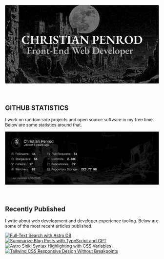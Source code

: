 
<picture>
  <source media="(prefers-color-scheme: dark)" srcset="assets/banner.dark.png?v=2850189a-57cb-42c9-a884-7bffedb43341" width="843px" />
  <source media="(prefers-color-scheme: light)" srcset="assets/banner.light.png?v=2850189a-57cb-42c9-a884-7bffedb43341" width="843px" />
  <img src="assets/banner.dark.png?v=2850189a-57cb-42c9-a884-7bffedb43341" alt="Banner" width="843px" />
</picture>
<br />
<br />
<br />
<h2>GITHUB STATISTICS</h2>
<p>I work on random side projects and open source software in my free time. Below are some statistics around that.</p>
<picture>
  <source media="(prefers-color-scheme: dark)" srcset="assets/statistics.dark.png?v=2850189a-57cb-42c9-a884-7bffedb43341" width="843px" />
  <source media="(prefers-color-scheme: light)" srcset="assets/statistics.light.png?v=2850189a-57cb-42c9-a884-7bffedb43341" width="843px" />
  <img src="assets/statistics.dark.png?v=2850189a-57cb-42c9-a884-7bffedb43341" alt="Github Statistics" width="843px" />
</picture>
<br />
<br />
<br />
<h2>Recently Published</h2>
<p>I write about web development and developer experience tooling. Below are some of the most recent articles published.</p>
<a href="https://christianpenrod.com/blog/full-text-search-with-astro-db"><img src="https://christianpenrod.com/blog/full-text-search-with-astro-db.png?v=2850189a-57cb-42c9-a884-7bffedb43341" alt="Full-Text Search with Astro DB" width="421px" /></a>
<a href="https://christianpenrod.com/blog/summarize-blog-posts-with-typescript-and-gpt"><img src="https://christianpenrod.com/blog/summarize-blog-posts-with-typescript-and-gpt.png?v=2850189a-57cb-42c9-a884-7bffedb43341" alt="Summarize Blog Posts with TypeScript and GPT" width="421px" /></a>
<a href="https://christianpenrod.com/blog/astro-shiki-syntax-highlighting-with-css-variables"><img src="https://christianpenrod.com/blog/astro-shiki-syntax-highlighting-with-css-variables.png?v=2850189a-57cb-42c9-a884-7bffedb43341" alt="Astro Shiki Syntax Highlighting with CSS Variables" width="421px" /></a>
<a href="https://christianpenrod.com/blog/tailwindcss-responsive-design-without-breakpoints"><img src="https://christianpenrod.com/blog/tailwindcss-responsive-design-without-breakpoints.png?v=2850189a-57cb-42c9-a884-7bffedb43341" alt="Tailwind CSS Responsive Design Without Breakpoints" width="421px" /></a>

